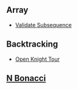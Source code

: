
## Array
  * [Validate Subsequence](https://github.com/AlAbtAlgo/Dart/blob/master/array/validate_subsequence.dart)

## Backtracking
  * [Open Knight Tour](https://github.com/AlAbtAlgo/Dart/blob/master/backtracking/open_knight_tour.dart)

## [N Bonacci](https://github.com/AlAbtAlgo/Dart/blob/master//N_bonacci.dart)
